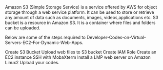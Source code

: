 Amazon S3 (Simple Storage Service) is a service offered by AWS for object storage through a web service platform. 
It can be used to store or retrieve any amount of data such as documents, images, videos,applications etc.
S3 bucket is a resource in Amazon S3. It is a container where files and folders can be uploaded.

Below are some of the steps required to Developer-Codes-on-Virtual-Servers-EC2-For-Dynamic-Web-Apps.

Create S3 Bucket
Upload web files to S3 bucket
Create IAM Role
Create an EC2 instance
SSH with MobaXterm
Install a LMP web server on Amazon Linux2
Upload your codes. 
